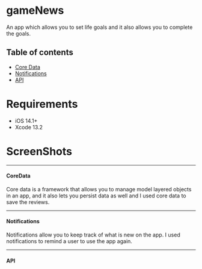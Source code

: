 # gameNews

 
An app which allows you to set life goals and  it also allows you to complete the goals.

## Table of contents
* [Core Data](#CoreData)
* [Notifications](#Notifications)
* [API](#API)


# Requirements
* iOS 14.1+
* Xcode 13.2

# ScreenShots
 

 ---
#### **CoreData**
 Core data is a framework that allows you to manage model layered objects in an app, and it also lets you persist data as well and I used core data to save the reviews.
 
 ---
  
#### **Notifications**
Notifications allow you to keep track of what is new on the app. I used notifications to remind a user  to use the app again.
 
 ---
#### **API**
 
  
 
